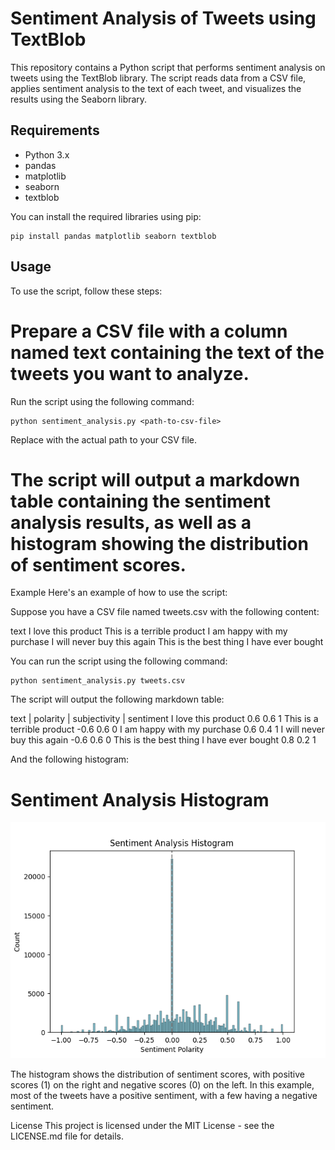 # Sentiment Analysis of Tweets using TextBlob
This repository contains a Python script that performs sentiment analysis on tweets using the TextBlob library. The script reads data from a CSV file, applies sentiment analysis to the text of each tweet, and visualizes the results using the Seaborn library.

## Requirements

* Python 3.x
* pandas
* matplotlib
* seaborn
* textblob

You can install the required libraries using pip:
```
pip install pandas matplotlib seaborn textblob
```
## Usage
To use the script, follow these steps:

# Prepare a CSV file with a column named text containing the text of the tweets you want to analyze.
Run the script using the following command:

```
python sentiment_analysis.py <path-to-csv-file>
```
Replace <path-to-csv-file> with the actual path to your CSV file.


# The script will output a markdown table containing the sentiment analysis results, as well as a histogram showing the distribution of sentiment scores.
Example
Here's an example of how to use the script:

Suppose you have a CSV file named tweets.csv with the following content:

text
I love this product
This is a terrible product
I am happy with my purchase
I will never buy this again
This is the best thing I have ever bought

You can run the script using the following command:

```
python sentiment_analysis.py tweets.csv
```

The script will output the following markdown table:

text                                        |  polarity   |              subjectivity           |	sentiment
I love this product	                             0.6	                        0.6	                        1
This is a terrible product	                    -0.6	                        0.6	                        0
I am happy with my purchase	                     0.6	                        0.4	                        1
I will never buy this again	                    -0.6	                        0.6                         0
This is the best thing I have ever bought	     0.8	                        0.2	                        1

And the following histogram:

# Sentiment Analysis Histogram

![alt text](Figure_1.png)

The histogram shows the distribution of sentiment scores, with positive scores (1) on the right and negative scores (0) on the left. In this example, most of the tweets have a positive sentiment, with a few having a negative sentiment.

License
This project is licensed under the MIT License - see the LICENSE.md file for details.

